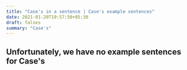 ```yaml
---
title: "Case's in a sentence | Case's example sentences"
date: 2021-01-20T19:57:50+05:30
draft: falses
summary: "Case's"
---
```

## Unfortunately, we have no example sentences for Case's                 
